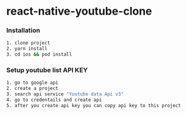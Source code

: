 # react-native-youtube-clone

### Installation
```sh
1. clone project
2. yarn install
3. cd ios && pod install
```

### Setup youtube list API KEY
```sh
1. go to google api 
2. create a project 
3. search api service "Youtube data Api v3"
4. go to credentails and create api 
5. after you create api key you can copy api key to this project
```
